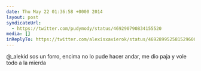 ```yaml
---
date: Thu May 22 01:36:58 +0000 2014
layout: post
syndicateUrl:
  - https://twitter.com/pudymody/status/469290790834155520
media: []
inReplyTo: https://twitter.com/alexisxavierok/status/469289952581529600
---
```

@_alekid sos un forro, encima no lo pude hacer andar, me dio paja y vole todo a la mierda

